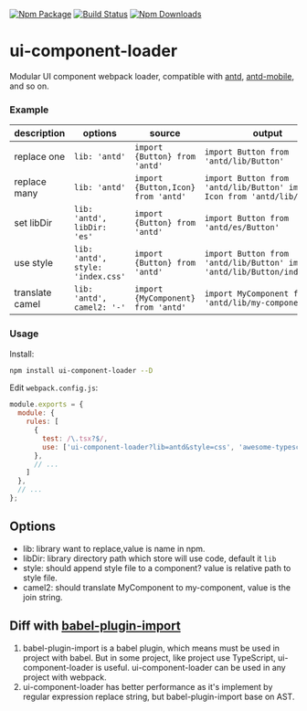 [![Npm Package](https://img.shields.io/npm/v/ui-component-loader.svg?style=flat-square)](https://www.npmjs.com/package/ui-component-loader)
[![Build Status](https://img.shields.io/travis/gwuhaolin/ui-component-loader.svg?style=flat-square)](https://travis-ci.org/gwuhaolin/ui-component-loader)
[![Npm Downloads](http://img.shields.io/npm/dm/ui-component-loader.svg?style=flat-square)](https://www.npmjs.com/package/ui-component-loader)

# ui-component-loader
Modular UI component webpack loader, compatible with [antd](https://github.com/ant-design/ant-design), [antd-mobile](https://github.com/ant-design/ant-design-mobile), and so on.

### Example

| description | options | source | output |
| --- | --- | --- | --- |
| replace one | `lib: 'antd'` | `import {Button} from 'antd'` | `import Button from 'antd/lib/Button'` |
| replace many | `lib: 'antd'` | `import {Button,Icon} from 'antd'` | `import Button from 'antd/lib/Button' import Icon from 'antd/lib/Icon'` |
| set libDir | `lib: 'antd', libDir: 'es'` | `import {Button} from 'antd'` | `import Button from 'antd/es/Button'` |
| use style | `lib: 'antd', style: 'index.css'` | `import {Button} from 'antd'` | `import Button from 'antd/lib/Button' import 'antd/lib/Button/index.css'` |
| translate camel | `lib: 'antd', camel2: '-'` | `import {MyComponent} from 'antd'` | `import MyComponent from 'antd/lib/my-component'` |

  
### Usage
Install:
```bash
npm install ui-component-loader --D
```

Edit `webpack.config.js`:
```js
module.exports = {
  module: {
    rules: [
      {
        test: /\.tsx?$/,
        use: ['ui-component-loader?lib=antd&style=css', 'awesome-typescript-loader']
      },
      // ...  
    ]
  },
  // ...  
};
```

## Options
- lib: library want to replace,value is name in npm.
- libDir: library directory path which store will use code, default it `lib`  
- style: should append style file to a component? value is relative path to style file.
- camel2: should translate MyComponent to my-component, value is the join string. 

## Diff with [babel-plugin-import](https://github.com/ant-design/babel-plugin-import)
1. babel-plugin-import is a babel plugin, which means must be used in project with babel.
But in some project, like project use TypeScript, ui-component-loader is useful.
ui-component-loader can be used in any project with webpack.
2. ui-component-loader has better performance as it's implement by regular expression replace string, but babel-plugin-import base on AST.
 